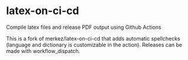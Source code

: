 # latex-on-ci-cd
Compile latex files  and release PDF output using Github Actions 

This is a fork of merkez/latex-on-ci-cd that adds automatic spellchecks (language and dictionary is customizable in the action). Releases can be made with workflow_dispatch.
